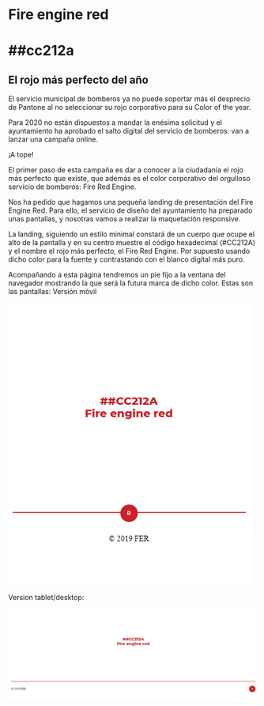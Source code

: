 # Fire engine red
# ##cc212a

## El rojo más perfecto del año
El servicio municipal de bomberos ya no puede soportar más el desprecio de Pantone al no seleccionar su rojo corporativo para su Color of the year.

Para 2020 no están dispuestos a mandar la enésima solicitud y el ayuntamiento ha aprobado el salto digital del servicio de bomberos: van a lanzar una campaña online. 

¡A tope!

El primer paso de esta campaña es dar a conocer a la ciudadanía el rojo más perfecto que existe, que además es el color corporativo del orgulloso servicio de bomberos: Fire Red Engine.

Nos ha pedido que hagamos una pequeña landing de presentación del Fire Engine Red. Para ello, el servicio de diseño del ayuntamiento ha preparado unas pantallas, y nosotras vamos a realizar la maquetación responsive.

La landing, siguiendo un estilo minimal constará de un cuerpo que ocupe el alto de la pantalla y en su centro muestre el código hexadecimal (#CC212A) y el nombre el rojo más perfecto, el Fire Red Engine. Por supuesto usando dicho color para la fuente y contrastando con el blanco digital más puro.

Acompañando a esta página tendremos un pie fijo a la ventana del navegador mostrando la que será la futura marca de dicho color.
Estas son las pantallas:
Versión móvil

![Mobile](./info-readme/mobile.PNG)

Version tablet/desktop:

![Desktop](./info-readme/desktop.PNG)
